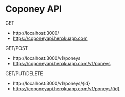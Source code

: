 # Coponey API

GET
- http://localhost:3000/
- https://coponeyapi.herokuapp.com

GET/POST
- http://localhost:3000/v1/poneys
- https://coponeyapi.herokuapp.com/v1/poneys

GET/PUT/DELETE
- http://localhost:3000/v1/poneys/{id}
- https://coponeyapi.herokuapp.com/v1/poneys/{id}